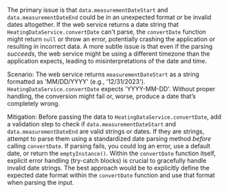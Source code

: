 The primary issue is that `data.measurementDateStart` and `data.measurementDateEnd` could be in an unexpected format or be invalid dates altogether. If the web service returns a date string that `HeatingDataService.convertDate` can't parse, the `convertDate` function might return `null` or throw an error, potentially crashing the application or resulting in incorrect data.  A more subtle issue is that even if the parsing *succeeds*, the web service might be using a different timezone than the application expects, leading to misinterpretations of the date and time.

Scenario: The web service returns `measurementDateStart` as a string formatted as 'MM/DD/YYYY' (e.g., '12/31/2023'). `HeatingDataService.convertDate` expects 'YYYY-MM-DD'. Without proper handling, the conversion might fail or, worse, produce a date that’s completely wrong.

Mitigation: Before passing the data to `HeatingDataService.convertDate`, add a validation step to check if `data.measurementDateStart` and `data.measurementDateEnd` are valid strings or dates. If they are strings, attempt to parse them using a standardized date parsing method *before* calling `convertDate`. If parsing fails, you could log an error, use a default date, or return the `emptyInstance()`.  Within the `convertDate` function itself, explicit error handling (try-catch blocks) is crucial to gracefully handle invalid date strings. The best approach would be to explicitly define the expected date format within the `convertDate` function and use that format when parsing the input.